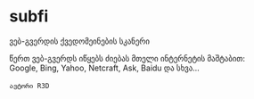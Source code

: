 # subfi
ვებ-გვერდის ქვედომეინების სკანერი

წერთ ვებ-გვერდს იწყებს ძიებას მთელი ინტერნეტის მაშტაბით:<br>
Google,
Bing,
Yahoo,
Netcraft,
Ask,
Baidu
და სხვა...
<br><br>
`ავტორი R3D`
